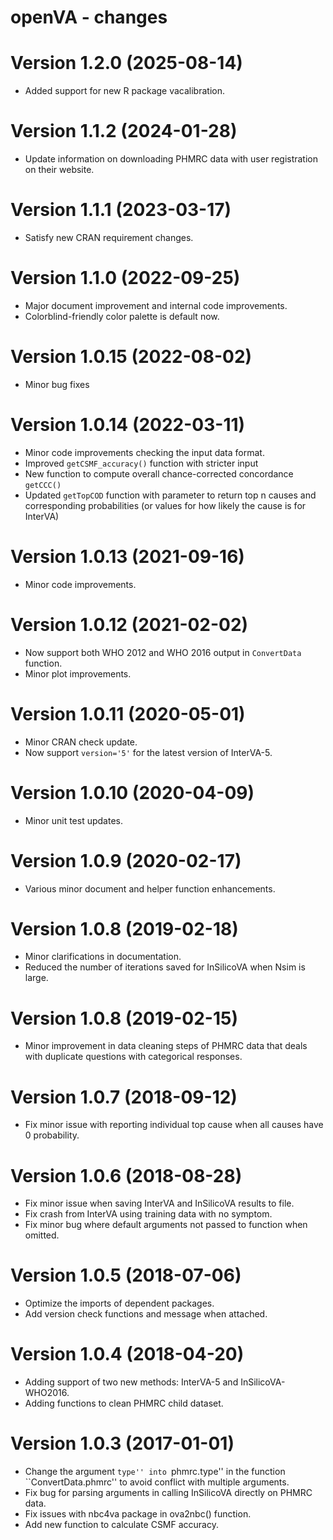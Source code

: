 # openVA - changes
Version 1.2.0 (2025-08-14)
==========================
+ Added support for new R package vacalibration.


Version 1.1.2 (2024-01-28)
==========================
+ Update information on downloading PHMRC data with user registration on their website.

Version 1.1.1 (2023-03-17)
==========================
+ Satisfy new CRAN requirement changes.

Version 1.1.0 (2022-09-25)
==========================
+ Major document improvement and internal code improvements.
+ Colorblind-friendly color palette is default now.

Version 1.0.15 (2022-08-02)
==========================
+ Minor bug fixes 

Version 1.0.14 (2022-03-11)
==========================
+ Minor code improvements checking the input data format.
+ Improved `getCSMF_accuracy()` function with stricter input
+ New function to compute overall chance-corrected concordance `getCCC()`
+ Updated `getTopCOD` function with parameter to return top n causes and corresponding probabilities (or values for how likely the cause is for InterVA)

Version 1.0.13 (2021-09-16)
==========================
+ Minor code improvements.
 
Version 1.0.12 (2021-02-02)
==========================
+ Now support both WHO 2012 and WHO 2016 output in `ConvertData` function.
+ Minor plot improvements.
 
Version 1.0.11 (2020-05-01)
==========================
+ Minor CRAN check update.
+ Now support `version='5'` for the latest version of InterVA-5.

Version 1.0.10 (2020-04-09)
==========================
+ Minor unit test updates.

Version 1.0.9 (2020-02-17)
==========================
+ Various minor document and helper function enhancements.

Version 1.0.8 (2019-02-18)
==========================
+ Minor clarifications in documentation.
+ Reduced the number of iterations saved for InSilicoVA when Nsim is large.


Version 1.0.8 (2019-02-15)
==========================
+ Minor improvement in data cleaning steps of PHMRC data that deals with duplicate questions with categorical responses.

Version 1.0.7 (2018-09-12)
==========================
+ Fix minor issue with reporting individual top cause when all causes have 0 probability.


Version 1.0.6 (2018-08-28)
==========================
+ Fix minor issue when saving InterVA and InSilicoVA results to file.
+ Fix crash from InterVA using training data with no symptom. 
+ Fix minor bug where default arguments not passed to function when omitted.

Version 1.0.5 (2018-07-06)
==========================
+ Optimize the imports of dependent packages.
+ Add version check functions and message when attached.

Version 1.0.4 (2018-04-20)
==========================
+ Adding support of two new methods: InterVA-5 and InSilicoVA-WHO2016.
+ Adding functions to clean PHMRC child dataset.


Version 1.0.3 (2017-01-01)
==========================
+ Change the argument ``type'' into ``phmrc.type'' in the function ``ConvertData.phmrc'' to avoid conflict with multiple arguments.
+ Fix bug for parsing arguments in calling InSilicoVA directly on PHMRC data.
+ Fix issues with nbc4va package in ova2nbc() function.
+ Add new function to calculate CSMF accuracy.
    

